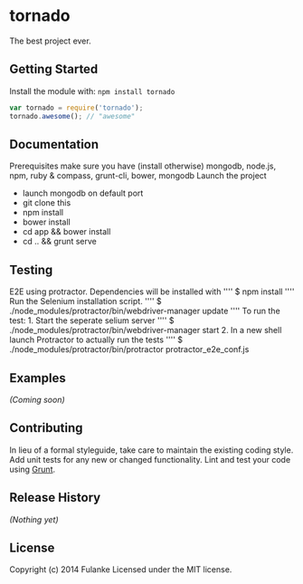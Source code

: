 # tornado

The best project ever.

## Getting Started
Install the module with: `npm install tornado`

```javascript
var tornado = require('tornado');
tornado.awesome(); // "awesome"
```

## Documentation
 Prerequisites
 make sure you have (install otherwise) mongodb, node.js, npm, ruby & compass, grunt-cli, bower, mongodb
 Launch the project
 * launch mongodb on default port
 * git clone this
 * npm install
 * bower install
 * cd app && bower install
 * cd .. && grunt serve

## Testing
  E2E
  using protractor. Dependencies will be installed with
  ''''
  $ npm install
  ''''
  Run the Selenium installation script.
  ''''
  $ ./node_modules/protractor/bin/webdriver-manager update
  ''''
  To run the test:
    1. Start the seperate selium server
    ''''
    $ ./node_modules/protractor/bin/webdriver-manager start
    2. In a new shell launch Protractor to actually run the tests
    ''''
    $ ./node_modules/protractor/bin/protractor protractor_e2e_conf.js



## Examples
_(Coming soon)_

## Contributing
In lieu of a formal styleguide, take care to maintain the existing coding style. Add unit tests for any new or changed functionality. Lint and test your code using [Grunt](http://gruntjs.com/).

## Release History
_(Nothing yet)_

## License
Copyright (c) 2014 Fulanke
Licensed under the MIT license.
